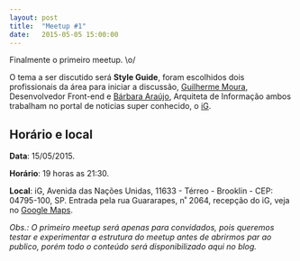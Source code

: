 ```yaml
---
layout: post
title:  "Meetup #1"
date:   2015-05-05 15:00:00
---
```


Finalmente o primeiro meetup. \o/

O tema a ser discutido será **Style Guide**, foram escolhidos dois profissionais da área para iniciar a discussão, [Guilherme Moura](https://www.facebook.com/gmoura.dev), Desenvolvedor Front-end e [Bárbara Araújo](https://www.facebook.com/escopob), Arquiteta de Informação ambos trabalham no portal de noticias super conhecido, o [iG](http://ig.com.br).

## Horário e local

**Data**: 15/05/2015.

**Horário**: 19 horas as 21:30.

**Local**: iG,  Avenida das Nações Unidas, 11633 - Térreo - Brooklin - CEP: 04795-100, SP. Entrada pela rua Guararapes, n˚ 2064, recepção do iG, veja no [Google Maps](https://goo.gl/maps/RBPTl).

_Obs.: O primeiro meetup será apenas para convidados, pois queremos testar e experimentar a estrutura do meetup antes de abrirmos par ao publico, porém todo o conteúdo será disponibilizado aqui no blog._
